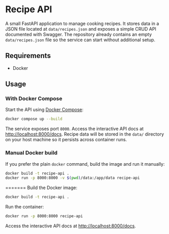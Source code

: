 # Recipe API

A small FastAPI application to manage cooking recipes. It stores data in a JSON file located at `data/recipes.json` and exposes a simple CRUD API documented with Swagger. The repository already contains an empty `data/recipes.json` file so the service can start without additional setup.

## Requirements

- Docker

## Usage

### With Docker Compose

Start the API using [Docker Compose](https://docs.docker.com/compose/):

```bash
docker compose up --build
```

The service exposes port `8000`. Access the interactive API docs at
[http://localhost:8000/docs](http://localhost:8000/docs).
Recipe data will be stored in the `data/` directory on your host machine so it
persists across container runs.

### Manual Docker build

If you prefer the plain `docker` command, build the image and run it manually:

```bash
docker build -t recipe-api .
docker run -p 8000:8000 -v $(pwd)/data:/app/data recipe-api
```
=======
Build the Docker image:

```bash
docker build -t recipe-api .
```

Run the container:

```bash
docker run -p 8000:8000 recipe-api
```

Access the interactive API docs at [http://localhost:8000/docs](http://localhost:8000/docs).